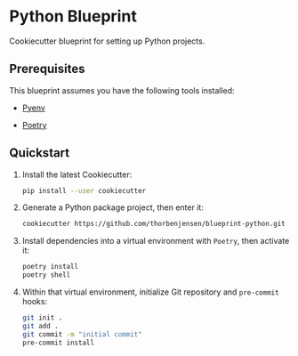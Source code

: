 # Python Blueprint

Cookiecutter blueprint for setting up Python projects.

## Prerequisites

This blueprint assumes you have the following tools installed:

* [Pyenv](https://github.com/pyenv/pyenv)

* [Poetry](https://github.com/python-poetry/poetry)

## Quickstart

1. Install the latest Cookiecutter:

    ```bash
    pip install --user cookiecutter
    ```

2. Generate a Python package project, then enter it:

    ```bash
    cookiecutter https://github.com/thorbenjensen/blueprint-python.git
    ```

3. Install dependencies into a virtual environment with `Poetry`, then activate it:

    ```bash
    poetry install
    poetry shell
    ```

4. Within that virtual environment, initialize Git repository and `pre-commit` hooks:

    ```bash
    git init .
    git add .
    git commit -m "initial commit"
    pre-commit install
    ```
